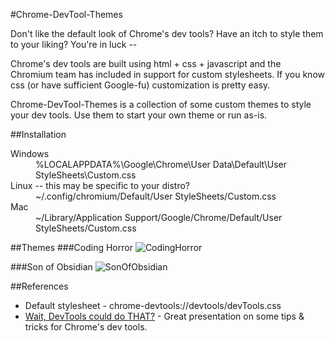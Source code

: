 #Chrome-DevTool-Themes

Don't like the default look of Chrome's dev tools?  Have an itch to style them to your liking?  You're in luck --

Chrome's dev tools are built using html + css + javascript and the Chromium team has included in support for custom stylesheets.  If
you know css (or have sufficient Google-fu) customization is pretty easy.

Chrome-DevTool-Themes is a collection of some custom themes to style your dev tools.  Use them to start your own theme
or run as-is.

##Installation


<dl>
<dt>Windows</dt>
<dd>%LOCALAPPDATA%\Google\Chrome\User Data\Default\User StyleSheets\Custom.css</dd>

<dt>Linux -- this may be specific to your distro?</dt>
<dd>~/.config/chromium/Default/User StyleSheets/Custom.css</dd>

<dt>Mac</dt>
<dd>~/Library/Application Support/Google/Chrome/Default/User StyleSheets/Custom.css</dd>
<dl>

##Themes
###Coding Horror
![CodingHorror](https://raw.github.com/Disgone/Chrome-DevTool-Themes/master/screenshots/coding-horror.png)

###Son of Obsidian
![SonOfObsidian](https://raw.github.com/Disgone/Chrome-DevTool-Themes/master/screenshots/son-of-obsidian.png)



##References
* Default stylesheet - chrome-devtools://devtools/devTools.css
* [Wait, DevTools could do THAT?][1] - Great presentation on some tips & tricks for Chrome's dev tools.

[1]: http://bit.ly/RipkeL